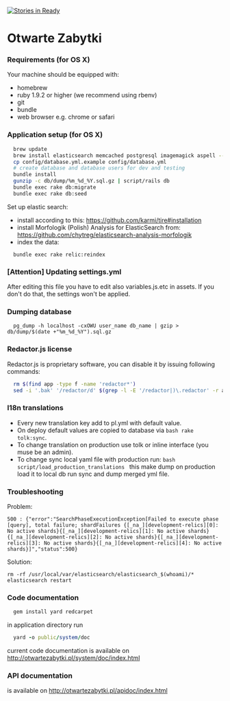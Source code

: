 [![Stories in Ready](http://badge.waffle.io/monterail/otwartezabytki.png)](http://waffle.io/monterail/otwartezabytki)  
# Otwarte Zabytki

### Requirements (for OS X)
Your machine should be equipped with:
  - homebrew
  - ruby 1.9.2 or higher (we recommend using rbenv)
  - git
  - bundle
  - web browser e.g. chrome or safari

### Application setup (for OS X)

```bash
  brew update
  brew install elasticsearch memcached postgresql imagemagick aspell --lang=pl
  cp config/database.yml.example config/database.yml
  # create database and database users for dev and testing
  bundle install
  gunzip -c db/dump/%m_%d_%Y.sql.gz | script/rails db
  bundle exec rake db:migrate
  bundle exec rake db:seed
```

Set up elastic search:

 - install according to this: https://github.com/karmi/tire#installation
 - install Morfologik (Polish) Analysis for ElasticSearch from: https://github.com/chytreg/elasticsearch-analysis-morfologik
 - index the data:

```bash:
  bundle exec rake relic:reindex
```

### [Attention] Updating settings.yml

After editing this file you have to edit also variables.js.etc in assets.
If you don't do that, the settings won't be applied.

### Dumping database

```bash:
  pg_dump -h localhost -cxOWU user_name db_name | gzip > db/dump/$(date +"%m_%d_%Y").sql.gz
```

### Redactor.js license

Redactor.js is proprietary software, you can disable it by issuing following commands:

```bash
  rm $(find app -type f -name 'redactor*')
  sed -i '.bak' '/redactor/d' $(grep -l -E '/redactor|)\.redactor' -r app)
```

### I18n translations

  - Every new translation key add to pl.yml with default value.
  - On deploy default values are copied to database via ```bash rake tolk:sync```.
  - To change translation on production use tolk or inline interface (you muse be an admin).
  - To change sync local yaml file with production run:
  ```bash script/load_production_translations ```
  this make dump on production load it to local db run sync and dump merged yml file.

### Troubleshooting

Problem:

    500 : {"error":"SearchPhaseExecutionException[Failed to execute phase [query], total failure; shardFailures {[_na_][development-relics][0]: No active shards}{[_na_][development-relics][1]: No active shards}{[_na_][development-relics][2]: No active shards}{[_na_][development-relics][3]: No active shards}{[_na_][development-relics][4]: No active shards}]","status":500}

Solution:

    rm -rf /usr/local/var/elasticsearch/elasticsearch_$(whoami)/*
    elasticsearch restart

### Code documentation
```bash
  gem install yard redcarpet
```
in application directory run
```ruby
  yard -o public/system/doc
```
current code documentation is available on http://otwartezabytki.pl/system/doc/index.html

### API documentation
is available on http://otwartezabytki.pl/apidoc/index.html


